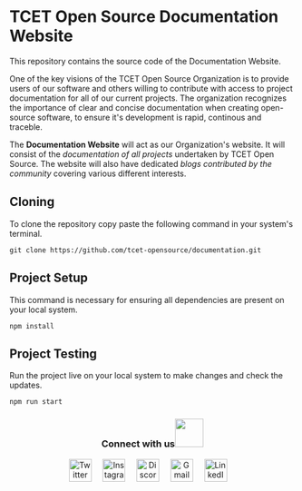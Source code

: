 # TCET Open Source Documentation Website 

This repository contains the source code of the Documentation Website.

One of the key visions of the TCET Open Source Organization is to provide users of our software and others willing to contribute with access to project documentation for all of our current projects. The organization recognizes the importance of clear and concise documentation when creating open-source software, to ensure it's development is rapid, continous and traceble.

The **Documentation Website** will act as our Organization's website. It will consist of the *documentation of all projects* undertaken by TCET Open Source. The website will also have dedicated *blogs contributed by the community* covering various different interests.

## Cloning

To clone the repository copy paste the following command in your system's terminal.

```
git clone https://github.com/tcet-opensource/documentation.git
```

## Project Setup

This command is necessary for ensuring all dependencies are present on your local system.

```
npm install
```

## Project Testing

Run the project live on your local system to make changes and check the updates.

```
npm run start
```

<div align="center">
<h3> Connect with us<a href="https://gifyu.com/image/Zy2f"><img src="https://github.com/milaan9/milaan9/blob/main/Handshake.gif" width="50px"></a>
</h3> 
<p align="center">
    <a href="https://twitter.com/tcetopensource" target="_blank"><img alt="Twitter" width="40px" src="https://www.iconpacks.net/icons/2/free-twitter-logo-icon-2429-thumb.png"></a> &nbsp&nbsp&nbsp
    <a href="https://www.instagram.com/tcetopensource/" target="_blank"><img alt="Instagram" width="40px" src="https://cdn-icons-png.flaticon.com/512/1384/1384063.png"></a> &nbsp&nbsp&nbsp
    <a href="https://discord.gg/r7ZhAREg2M" target="_blank"><img alt="Discord" width="40px" src="https://cdn-icons-png.flaticon.com/512/5968/5968756.png"></a> &nbsp&nbsp&nbsp
    <a href="mailto:opensource@tcetmumbai.in" target="_blank"><img alt="Gmail" width="40px" src="https://cdn-icons-png.flaticon.com/512/5968/5968534.png"></a> &nbsp&nbsp&nbsp 
    <a href="https://www.linkedin.com/company/tcet-opensource/" target="_blank"><img alt="LinkedIn" width="40px" src="https://cdn-icons-png.flaticon.com/512/3536/3536505.png"></a> &nbsp&nbsp&nbsp
</p> 